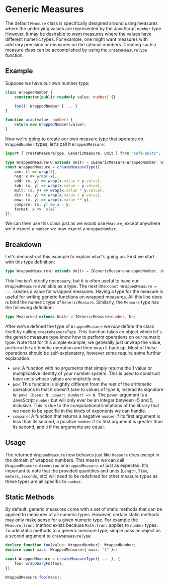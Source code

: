 # Generic Measures

The default `Measure` class is specifically designed around using measures where the underlying values are represented by the JavaScript `number` type. However, it may be desirable to want measures where the values have different numeric types. For example, one might want measures with arbitrary precision or measures on the rational numbers. Creating such a measure class can be accomplished by using the `createMeasureType` function.

## Example

Suppose we have our own number type:

```ts
class WrappedNumber {
    constructor(public readonly value: number) {}

    foo(): WrappedNumber { ... }
}

function wrap(value: number) {
    return new WrappedNumber(value);
}
```

Now we're going to create our own measure type that operates on `WrappedNumber` types, let's call it `WrappedMeasure`:

```ts
import { createMeasureType, GenericMeasure, Unit } from "safe-units";

type WrappedMeasure<U extends Unit> = IGenericMeasure<WrappedNumber, U>;
const WrappedMeasure = createMeasureType({
    one: () => wrap(1),
    neg: x => wrap(-x),
    add: (x, y) => wrap(x.value + y.value),
    sub: (x, y) => wrap(x.value - y.value),
    mult: (x, y) => wrap(x.value * y.value),
    div: (x, y) => wrap(x.value / y.value),
    pow: (x, y) => wrap(x.value ** y),
    compare: (x, y) => x - y,
    format: x => `${x}`,
});
```

We can then use this class just as we would use `Measure`, except anywhere we'd expect a `number` we now expect a `WrappedNumber`.

## Breakdown

Let's deconstruct this example to explain what's going on. First we start with this type definition:

```ts
type WrappedMeasure<U extends Unit> = IGenericMeasure<WrappedNumber, U>;
```

This line isn't strictly necessary, but it is often useful to have our `WrappedMeasure` available as a type. The next line `const WrappedMeasure = ...` creates a value for wrapped measures. Having a type for the measure is useful for writing generic functions on wrapped measures. All this line does is bind the numeric type of `GenericMeasure`. Similarly, the `Measure` type has the following definition:

```ts
type Measure<U extends Unit> = IGenericMeasure<number, U>;
```

After we've defined the type of `WrappedMeasure` we now define the class itself by calling `createMeasureType`. This function takes an object which let's the generic measure type know how to perform operations on our numeric type. Note that for this simple example, we generally just unwrap the value, perform the arithmetic operation and then wrap it back up. Most of these operations should be self-explanatory, however some require some further explanation:

- `one`: A function with no arguments that simply returns the 1 value or multiplicative identity of your number system. This is used to construct base units whose values are implicitly one.
- `pow`: This function is slightly different from the rest of the arithmetic operations in that it doesn't take to values of type `N`, instead its signature is: `pow: (base: N, power: number) => N`. The `power` argument is a JavaScript `number` but will only ever be an integer between -5 and 5, inclusive. This is due to the computational limitations of the library that we need to be specific in the kinds of exponents we can handle.
- `compare`: A function that returns a negative `number` if its first argument is less than its second, a positive `number` if its first argument is greater than its second, and `0` if the arguments are equal.

##  Usage

The returned `WrappedMeasure` now behaves just like `Measure` does except in the domain of wrapped numbers. This means we can call `WrappedMeasure.dimension` or `WrappedMeasure.of` just as expected. It's important to note that the provided quantities and units (`Length`, `Time`, `meters`, `seconds`, etc) will need to be redefined for other measure types as these types are all specific to `number`.

## Static Methods

By default, generic measures come with a set of static methods that can be applied to measures of all numeric types. However, certain static methods may only make sense for a given numeric type. For example the `Measure.trunc` method exists because `Math.trunc` applies to `number` types. To add static methods to a generic measure type, simple pass an object as a second argument to `createMeasureType`:

```ts
declare function foo(value: WrappedNumber): WrappedNumber;
declare const mass: WrappedMeasure<{ mass: "1" }>;

const WrappedMeasure = createMeasureType({ ... }, {
    foo: wrapUnaryFn(foo),
});

WrappedMeasure.foo(mass);
```
